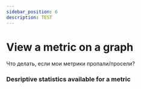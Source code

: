 ```yaml
---
sidebar_position: 6
description: TEST
---
```


# View a metric on a graph


Что делать, если мои метрики пропали/просели?


### Desriptive statistics available for a metric


